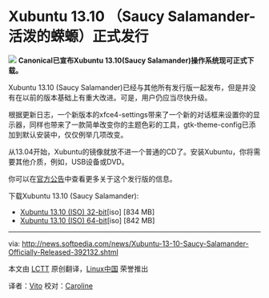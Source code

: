 Xubuntu 13.10 （Saucy Salamander-活泼的蝾螈）正式发行
=====


![](http://i1-news.softpedia-static.com/images/news-700/Xubuntu-13-10-Saucy-Salamander-Officially-Released.jpg)
**Canonical已宣布Xubuntu 13.10(Saucy Salamander)操作系统现可正式下载。**

Xubuntu 13.10 (Saucy Salamander)已经与其他所有发行版一起发布，但是并没有在以前的版本基础上有重大改进。可是，用户仍应当尽快升级。

根据更新日志，一个新版本的xfce4-settings带来了一个新的对话框来设置你的显示器，同样也带来了一款简单改变你的主题色彩的工具，gtk-theme-config已添加到默认安装中，仅仅例举几项改变。

从13.04开始，Xubuntu的镜像就放不进一个普通的CD了。安装Xubuntu，你将需要其他介质，例如，USB设备或DVD。

你可以在[官方公告][1]中查看更多关于这个发行版的信息。

下载Xubuntu 13.10 (Saucy Salamander):

- [Xubuntu 13.10 (ISO) 32-bit][2][iso] [834 MB]
- [Xubuntu 13.10 (ISO) 64-bit][3][iso] [842 MB]

--------------------------------------------------------------------------------

via: http://news.softpedia.com/news/Xubuntu-13-10-Saucy-Salamander-Officially-Released-392132.shtml

本文由 [LCTT](https://github.com/LCTT/TranslateProject) 原创翻译，[Linux中国](http://linux.cn/) 荣誉推出

译者：[Vito](https://github.com/vito-L) 校对：[Caroline](https://github.com/carolinewuyan)

[1]:https://wiki.ubuntu.com/SaucySalamander/ReleaseNotes/Xubuntu
[2]:http://cdimage.ubuntu.com/xubuntu/releases/13.10/release/xubuntu-13.10-desktop-i386.iso
[3]:http://cdimage.ubuntu.com/xubuntu/releases/13.10/release/xubuntu-13.10-desktop-amd64.iso 
